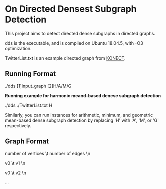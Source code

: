 # On Directed Densest Subgraph Detection

This project aims to detect directed dense subgraphs in directed graphs.

dds is the executable, and is compiled on Ubuntu 18.04.5, with -O3 optimization.

TwitterList.txt is an example directed graph from [KONECT](http://konect.cc/networks/).

## Running Format

./dds [1]input_graph [2]H/A/M/G

**Running example for harmonic meand-based denese subgraph detection**

./dds ./TwitterList.txt H

Similarly, you can run instances for arithmetic, minimum, and geometric mean-based dense subgraph detection by replacing 'H' with 'A', 'M', or 'G' respectively.

## Graph Format

number of vertices \t number of edges \n

v0 \t v1 \n

v0 \t v2 \n

...
